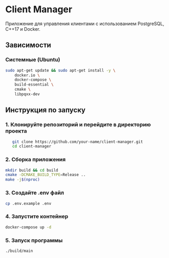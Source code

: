 # Client Manager

Приложение для управления клиентами с использованием PostgreSQL, C++17 и Docker.

## Зависимости
### Системные (Ubuntu)
```bash
sudo apt-get update && sudo apt-get install -y \
    docker.io \
    docker-compose \
    build-essential \
    cmake \
    libpqxx-dev
````
## Инструкция по запуску

### 1. Клонируйте репозиторий и перейдите в директорию проекта
```bash
   git clone https://github.com/your-name/client-manager.git
   cd client-manager
```

### 2. Сборка приложения
```bash
mkdir build && cd build
cmake -DCMAKE_BUILD_TYPE=Release ..
make -j$(nproc)
```

### 3. Создайте .env файл
```bash
cp .env.example .env
```

### 4. Запустите контейнер
```bash
docker-compose up -d
```

### 5. Запуск программы
```bash
./build/main
```